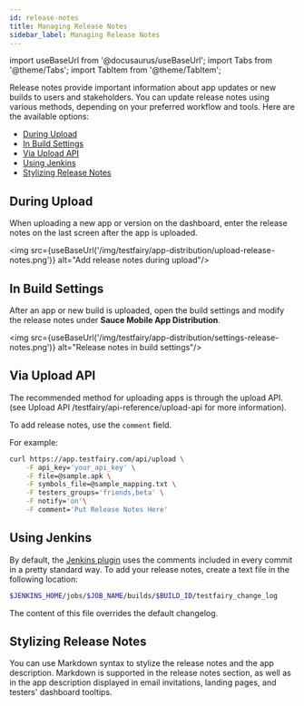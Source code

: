 ```yaml
---
id: release-notes
title: Managing Release Notes
sidebar_label: Managing Release Notes
---
```


import useBaseUrl from '@docusaurus/useBaseUrl';
import Tabs from '@theme/Tabs';
import TabItem from '@theme/TabItem';

Release notes provide important information about app updates or new builds to users and stakeholders. You can update release notes using various methods, depending on your preferred workflow and tools. Here are the available options:

- [During Upload](#during-upload)
- [In Build Settings](#in-build-settings)
- [Via Upload API](#via-upload-api)
- [Using Jenkins](#using-jenkins)
- [Stylizing Release Notes](#stylizing-release-notes)

## During Upload

When uploading a new app or version on the dashboard, enter the release notes on the last screen after the app is uploaded.

<img src={useBaseUrl('/img/testfairy/app-distribution/upload-release-notes.png')} alt="Add release notes during upload"/>

## In Build Settings

After an app or new build is uploaded, open the build settings and modify the release notes under **Sauce Mobile App Distribution**.

<img src={useBaseUrl('/img/testfairy/app-distribution/settings-release-notes.png')} alt="Release notes in build settings"/>

## Via Upload API

The recommended method for uploading apps is through the upload API. (see Upload API /testfairy/api-reference/upload-api for more information).

To add release notes, use the `comment` field.

For example:

```bash
curl https://app.testfairy.com/api/upload \
    -F api_key='your_api_key' \
    -F file=@sample.apk \
    -F symbols_file=@sample_mapping.txt \
    -F testers_groups='friends,beta' \
    -F notify='on'\
    -F comment='Put Release Notes Here'
```

## Using Jenkins

By default, the [Jenkins plugin](https://wiki.jenkins.io/display/JENKINS/TestFairy+Plugin) uses the comments included in every commit in a pretty standard way. To add your release notes, create a text file in the following location:

```bash
$JENKINS_HOME/jobs/$JOB_NAME/builds/$BUILD_ID/testfairy_change_log
```

The content of this file overrides the default changelog.

## Stylizing Release Notes

You can use Markdown syntax to stylize the release notes and the app description. Markdown is supported in the release notes section, as well as in the app description displayed in email invitations, landing pages, and testers' dashboard tooltips.
